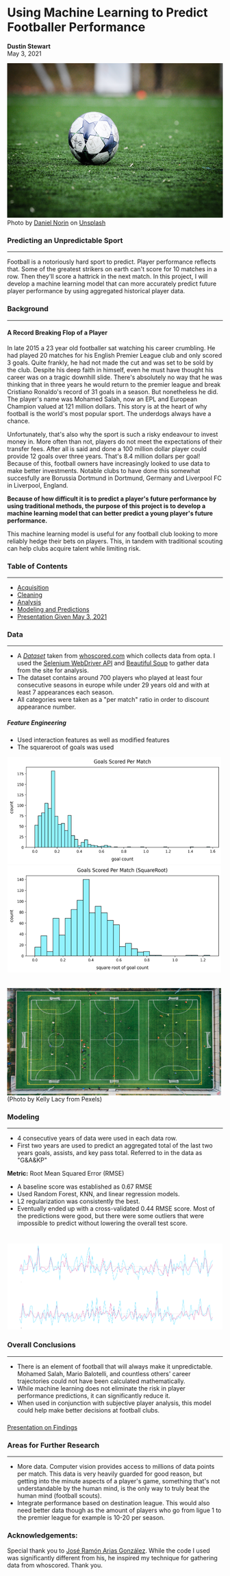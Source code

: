 # Using Machine Learning to Predict Footballer Performance
**Dustin Stewart**   
May 3, 2021

<img src="images/ball.jpg" width="550" height="360" />
Photo by <a href="https://unsplash.com/@danielnorin?utm_source=unsplash&utm_medium=referral&utm_content=creditCopyText">Daniel Norin</a> on <a href="https://unsplash.com/s/photos/football?utm_source=unsplash&utm_medium=referral&utm_content=creditCopyText">Unsplash</a>
  

### Predicting an Unpredictable Sport
---
Football is a notoriously hard sport to predict. Player performance reflects that. Some of the greatest strikers on earth can't score for 10 matches in a row. Then they'll score a hattrick in the next match. In this project, I will develop a machine learning model that can more accurately predict future player performance by using aggregated historical player data. 

### Background
---
#### A Record Breaking Flop of a Player
In late 2015 a 23 year old footballer sat watching his career crumbling. He had played 20 matches for his English Premier League club and only scored 3 goals. Quite frankly, he had not made the cut and was set to be sold by the club. Despite his deep faith in himself, even he must have thought his career was on a tragic downhill slide. There's absolutely no way that he was thinking that in three years he would return to the premier league and break Cristiano Ronaldo's record of 31 goals in a season. But nonetheless he did. The player's name was Mohamed Salah, now an EPL and European Champion valued at 121 million dollars. This story is at the heart of why football is the world's most popular sport. The underdogs always have a chance. 

Unfortunately, that's also why the sport is such a risky endeavour to invest money in. More often than not, players do not meet the expectations of their transfer fees. After all is said and done a 100 million dollar player could provide 12 goals over three years. That's 8.4 million dollars per goal! Because of this, football owners have increasingly looked to use data to make better investments. Notable clubs to have done this somewhat succesfully are Borussia Dortmund in Dortmund, Germany and Liverpool FC in Liverpool, England. 

**Because of how difficult it is to predict a player's future performance by using traditional methods, the purpose of this project is to develop a machine learning model that can better predict a young player's future performance.** 

This machine learning model is useful for any football club looking to more reliably hedge their bets on players. This, in tandem with traditional scouting can help clubs acquire talent while limiting risk. 

### Table of Contents
---
- [Acquisition](code/01_Data_Import.ipynb)
- [Cleaning](code/02_Data_Cleaning.ipynb)
- [Analysis](code/03_Data_Analysis.ipynb)
- [Modeling and Predictions](code/04_Modeling.ipynb) 
- [Presentation Given May 3, 2021](https://docs.google.com/presentation/d/1Lz9qD276Hrsx5jv89bRAUBYB4ozsAU9BgibDaD4cFrU/edit?usp=sharing) 



### Data
---

- A [*Dataset*](https://www.kaggle.com/prasadvpatil/mrl-dataset) taken from [whoscored.com](https://www.whoscored.com/) which collects data from opta. I used the [Selenium WebDriver API](https://selenium-python.readthedocs.io/) and [Beautiful Soup](https://www.crummy.com/software/BeautifulSoup/bs4/doc/) to gather data from the site for analysis. 
- The dataset contains around 700 players who played at least four consecutive seasons in europe while under 29 years old and with at least 7 appearances each season.
- All categories were taken as a "per match" ratio in order to discount appearance number.
##### Feature Engineering
* Used interaction features as well as modified features
* The squareroot of goals was used  

<img src="images/aggregated_goals.png" width="500" height="250" />
<img src="images/square_root_aggregated_goals.png" width="500" height="250" />

###### 

<img src="images/fields.jpg" width="500" height="250" align = "center" />  
(Photo by Kelly Lacy from Pexels)  

### Modeling
---
* 4 consecutive years of data were used in each data row.
* First two years are used to predict an aggregated total of the last two years goals, assists, and key pass total. Referred to in the data as "G&A&KP" 
  
**Metric:** Root Mean Squared Error (RMSE)
* A baseline score was established as 0.67 RMSE
* Used Random Forest, KNN, and linear regression models.
* L2 regularization was consistently the best.
* Eventually ended up with a cross-validated 0.44 RMSE score. Most of the predictions were good, but there were some outliers that were impossible to predict without lowering the overall test score. 
# 
<img src="images/predictions.png" width="1100" height="200" />


### Overall Conclusions
---
* There is an element of football that will always make it unpredictable. Mohamed Salah, Mario Balotelli, and countless others' career trajectories could not have been calculated mathematically.
* While machine learning does not eliminate the risk in player performance predictions, it can significantly reduce it. 
* When used in conjunction with subjective player analysis, this model could help make better decisions at football clubs.
##### 
[Presentation on Findings](https://docs.google.com/presentation/d/1Lz9qD276Hrsx5jv89bRAUBYB4ozsAU9BgibDaD4cFrU/edit?usp=sharing)

### Areas for Further Research
---
* More data. Computer vision provides access to millions of data points per match. This data is very heavily guarded for good reason, but getting into the minute aspects of a player's game, something that's not understandable by the human mind, is the only way to truly beat the human mind (football scouts). 
* Integrate performance based on destination league. This would also need better data though as the amount of players who go from ligue 1 to the premier league for example is 10-20 per season.  

### Acknowledgements:

Special thank you to [José Ramón Arias González](https://github.com/joseramon-arias/scraper-whoscored). While the code I used was significantly different from his, he inspired my technique for gathering data from whoscored. Thank you. 
